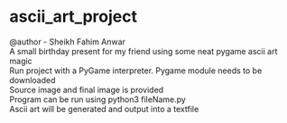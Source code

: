 # ascii_art_project  
@author - Sheikh Fahim Anwar  
A small birthday present for my friend using some neat pygame ascii art magic  
Run project with a PyGame interpreter. Pygame module needs to be downloaded  
Source image and final image is provided  
Program can be run using python3 fileName.py  
Ascii art will be generated and output into a textfile
